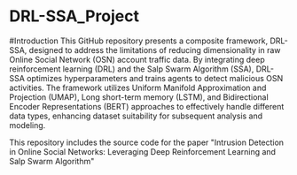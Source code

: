 # DRL-SSA_Project
#Introduction
This GitHub repository presents a composite framework, DRL-SSA, designed to address the limitations of reducing dimensionality in raw Online Social Network (OSN) account traffic data. By integrating deep reinforcement learning (DRL) and the Salp Swarm Algorithm (SSA), DRL-SSA optimizes hyperparameters and trains agents to detect malicious OSN activities. The framework utilizes Uniform Manifold Approximation and Projection (UMAP), Long short-term memory (LSTM), and Bidirectional Encoder Representations (BERT) approaches to effectively handle different data types, enhancing dataset suitability for subsequent analysis and modeling. 

This repository includes the source code for the paper "Intrusion Detection in Online Social Networks: Leveraging Deep Reinforcement Learning and Salp Swarm Algorithm"
